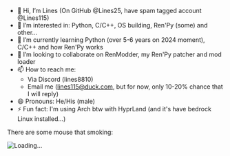 - 👋 Hi, I’m Lines (On GitHub @Lines25, have spam tagged account @Lines115)
- 👀 I’m interested in: Python, C/C++, OS building, Ren'Py (some) and other...
- 🌱 I’m currently learning Python (over 5-6 years on 2024 moment), C/C++ and how Ren'Py works
- 💞️ I’m looking to collaborate on RenModder, my Ren'Py patcher and mod loader
- 📫 How to reach me:
  - Via Discord (lines8810)
  - Email me (lines115@duck.com, but for now, only 10-20% chance that I will reply)
- 😄 Pronouns: He/His (male)
- ⚡ Fun fact: I'm using Arch btw with HyprLand (and it's have bedrock Linux installed...)

There are some mouse that smoking:


![Loading...](https://media.discordapp.net/attachments/1014260717949562970/1190631714368786533/rat_smoke_ss13_hd.gif?ex=66ffdeb1&is=66fe8d31&hm=6cf64ab675df3a89d290b17507dce6b35446622c2570fabd7cc6b0aaa947fac6&=&width=300&height=300)
